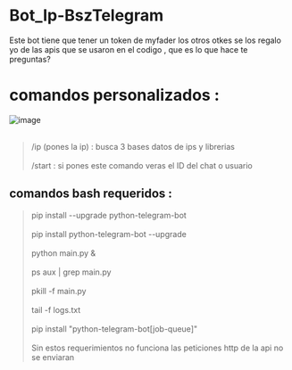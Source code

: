 # Bot_Ip-BszTelegram
Este bot tiene que tener un token de myfader los otros otkes se los regalo yo de las apis que se usaron en el codigo , que es lo que hace te preguntas?
# comandos personalizados :
![image](https://github.com/AvastrOficial/Bot_Ip-BszTelegram/assets/91764815/88c3b280-d261-40f5-9596-f4157461635f)
<br></br>
> /ip (pones la ip) : busca 3 bases datos de ips y librerias 
<br></br>
> /start : si pones este comando veras el ID del chat o usuario 
## comandos bash requeridos :
> pip install --upgrade python-telegram-bot
<br></br>
> pip install python-telegram-bot --upgrade
<br></br>
> python main.py &
<br></br>
> ps aux | grep main.py
<br></br>
> pkill -f main.py
<br></br>
> tail -f logs.txt
<br></br>
> pip install "python-telegram-bot[job-queue]"
<br></br>
Sin estos requerimientos no funciona las peticiones http de la api no se enviaran


